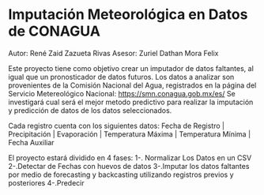 # Imputación Meteorológica en Datos de CONAGUA
Autor: René Zaid Zazueta Rivas
Asesor: Zuriel Dathan Mora Felix

Este proyecto tiene como objetivo crear un imputador de datos faltantes, al igual que un pronosticador de datos futuros.
Los datos a analizar son provenientes de la Comisión Nacional del Agua, registrados en la página del Servicio Metereológico Nacional: https://smn.conagua.gob.mx/es/
Se investigará cual será el mejor metodo predictivo para realizar la imputación y predicción de datos de los datos seleccionados.

Cada registro cuenta con los siguientes datos:
Fecha de Registro | Precipitación | Evaporación | Temperatura Máxima | Temperatura Mínima | Fecha Auxiliar

El proyecto estará dividido en 4 fases:
1-. Normalizar Los Datos en un CSV
2-.Detectar de Fechas con huevos de datos
3-.Imputar los datos faltantes por medio de forecasting y backcasting utilizando registros previos y posteriores
4-.Predecir 

